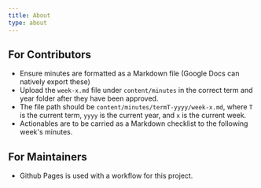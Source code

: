 ```yaml
---
title: About
type: about
---
```


## For Contributors

- Ensure minutes are formatted as a Markdown file (Google Docs can natively export these)
- Upload the `week-x.md` file under `content/minutes` in the correct term and year folder after they have been approved.
- The file path should be `content/minutes/termT-yyyy/week-x.md`, where `T` is the current term, `yyyy` is the current year, and `x` is the current week.
- Actionables are to be carried as a Markdown checklist to the following week's minutes.

## For Maintainers

- Github Pages is used with a workflow for this project.
